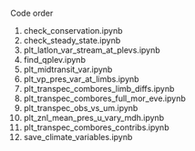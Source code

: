 Code order
1. check_conservation.ipynb
2. check_steady_state.ipynb
3. plt_latlon_var_stream_at_plevs.ipynb
4. find_qplev.ipynb
5. plt_midtransit_var.ipynb
6. plt_vp_pres_var_at_limbs.ipynb
7. plt_transpec_combores_limb_diffs.ipynb
8. plt_transpec_combores_full_mor_eve.ipynb
9. plt_transpec_obs_vs_um.ipynb
10. plt_znl_mean_pres_u_vary_mdh.ipynb
11. plt_transpec_combores_contribs.ipynb
12. save_climate_variables.ipynb
